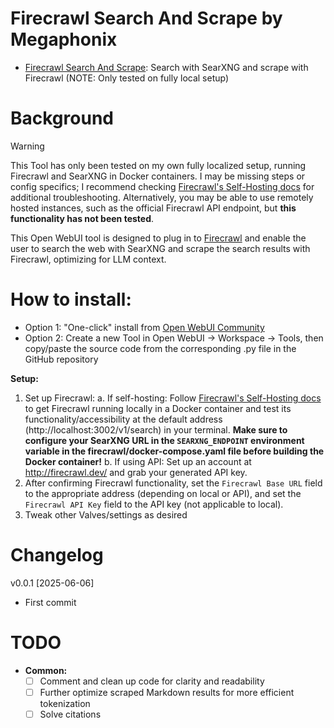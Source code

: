 # Firecrawl Search And Scrape by Megaphonix

* [Firecrawl Search And Scrape](https://openwebui.com/t/megaphonix/firecrawl_search_and_scrape): Search with SearXNG and scrape with Firecrawl (NOTE: Only tested on fully local setup)

# Background

> [!WARNING]
> This Tool has only been tested on my own fully localized setup, running Firecrawl and SearXNG in Docker containers. I may be missing steps or config specifics; I recommend checking [Firecrawl's Self-Hosting docs](https://docs.firecrawl.dev/contributing/self-host) for additional troubleshooting.
> Alternatively, you may be able to use remotely hosted instances, such as the official Firecrawl API endpoint, but **this functionality has not been tested**.

This Open WebUI tool is designed to plug in to [Firecrawl](https://www.firecrawl.dev) and enable the user to search the web with SearXNG and scrape the search results with Firecrawl, optimizing for LLM context.

# How to install:

* Option 1: "One-click" install from [Open WebUI Community](https://openwebui.com/u/megaphonix)
* Option 2: Create a new Tool in Open WebUI -> Workspace -> Tools, then copy/paste the source code from the corresponding .py file in the GitHub repository

**Setup:**
1. Set up Firecrawl:
    a. If self-hosting: Follow [Firecrawl's Self-Hosting docs](https://docs.firecrawl.dev/contributing/self-host) to get Firecrawl running locally in a Docker container and test its functionality/accessibility at the default address (http://localhost:3002/v1/search) in your terminal. **Make sure to configure your SearXNG URL in the `SEARXNG_ENDPOINT` environment variable in the firecrawl/docker-compose.yaml file before building the Docker container!**
    b. If using API: Set up an account at http://firecrawl.dev/ and grab your generated API key.
2. After confirming Firecrawl functionality, set the `Firecrawl Base URL` field to the appropriate address (depending on local or API), and set the `Firecrawl API Key` field to the API key (not applicable to local).
3. Tweak other Valves/settings as desired

# Changelog

v0.0.1 [2025-06-06]
* First commit

# TODO

* **Common:**
  - [ ] Comment and clean up code for clarity and readability
  - [ ] Further optimize scraped Markdown results for more efficient tokenization
  - [ ] Solve citations